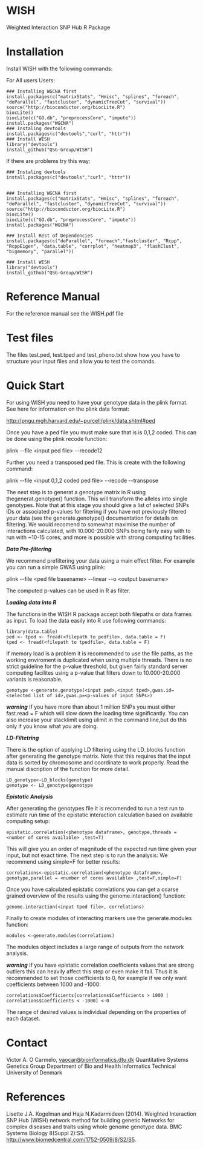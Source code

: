 # WISH

Weighted Interaction SNP Hub R Package

# Installation

Install WISH with the following commands:

For All users Users:

```
### Installing WGCNA first
install.packages(c("matrixStats", "Hmisc", "splines", "foreach", "doParallel", "fastcluster", "dynamicTreeCut", "survival"))
source("http://bioconductor.org/biocLite.R")
biocLite()
biocLite(c("GO.db", "preprocessCore", "impute"))
install.packages("WGCNA")
### Instaling devtools
install.packages(c("devtools","curl", "httr"))
### Install WISH
library("devtools")
install_github("QSG-Group/WISH")
```

If there are problems try this way:

```
### Instaling devtools
install.packages(c("devtools","curl", "httr"))


### Installing WGCNA first
install.packages(c("matrixStats", "Hmisc", "splines", "foreach", "doParallel", "fastcluster", "dynamicTreeCut", "survival"))
source("http://bioconductor.org/biocLite.R")
biocLite()
biocLite(c("GO.db", "preprocessCore", "impute"))
install.packages("WGCNA")

### Install Rest of Dependencies
install.packages(c("doParallel", "foreach","fastcluster", "Rcpp", "RcppEigen", "data.table", "corrplot", "heatmap3", "flashClust", "bigmemory", "parallel"))

### Install WISH
library("devtools")
install_github("QSG-Group/WISH")
```

# Reference Manual

For the reference manual see the WISH.pdf file

# Test files

The files test.ped, test.tped and test_pheno.txt show how you have to structure your input files
and allow you to test the comands.

# Quick Start
For using WISH you need to have your genotype data in the plink format.
See here for information on the plink data format:

http://pngu.mgh.harvard.edu/~purcell/plink/data.shtml#ped

Once you have a ped file you must make sure that is is 0,1,2 coded.
This can be done using the plink recode function:

plink --file \<input ped file\> --recode12

Further you need a transposed ped file. This is create with the following
command:

plink --file \<input 0,1,2 coded ped file\> --recode --transpose

The next step is to generat a genotype matrix in R using thegenerat.genotype() function. 
This will transform the alleles into single genotypes. Note that at this stage 
you should give a list of selected SNPs IDs or associated p-values for filtering
if you have not previously filtered your data (see the generate.genotype() documentation for
details on filtering. We would recomend to somewhat maximise the number of interactions calculated, 
with 10.000-20.000 SNPs being fairly easy with to run with ~10-15 cores, and more is possible
with strong computing facilities.

***Data Pre-filtering***

We recommend prefiltering your data using a main effect filter. For example you can run a simple GWAS using plink:

plink --file \<ped file basename\> --linear --o \<output basename\>

The computed p-values can be used in R as filter. 

***Loading data into R***

The functions in the WISH R package accept both filepaths or data frames as input. To load the data easily into R
use following commands:
```
library(data.table)
ped <- tped <- fread(<filepath to pedfile>, data.table = F)
tped <- fread(<filepath to tpedfile>, data.table = F)
```
If memory load is a problem it is recommended to use the file paths, as the working enviroment
is duplicated when using multiple threads.
There is no strict guideline for the p-value threshold, but 
given fairly standard server computing facilites using a p-value that filters down to 10.000-20.000 variants is reasonable.

```
genotype <-generate.genotype(<input ped>,<input tped>,gwas.id=<selected list of id>,gwas.p=<p-values of input SNPs>)
```

***warning*** If you have more than about 1 million SNPs you must either fast.read = F which will slow down the loading time significantly.  You can also increase your stacklimit using ulimit in the command line,but do this only if you know what you are doing. 


***LD-Filtetring***

There is the option of applying LD filtering using the LD_blocks function after generating the genotype matrix.
Note that this requires that the input data is sorted by chromosome and coordinate to work properly. Read the 
manual discription of the function for more detail.
```
LD_genotype<-LD_blocks(genotype)
genotype <- LD_genotype$genotype
```

***Epistatic Analysis***

After generating the genotypes file it is recomended to run a test run to estimate run time
of the epistatic interaction calculation based on available computing setup:
```
epistatic.correlation(<phenotype dataframe>, genotype,threads = <number of cores available> ,test=T)
```

This will give you an order of magnitude of the expected run time given your input, but not exact time. The next step is to run the analysis:
We recommend using simple=F for better results:
```
correlations<-epistatic.correlation(<phenotype dataframe>, genotype,parallel = <number of cores available> ,test=F,simple=F)
```
Once you have calculated epistatic correlations you can get a coarse grained overview of the results using
the genome.interaction() function:
```
genome.interaction(<input tped file>, correlations)
```

Finally to create modules of interacting markers use the generate.modules function:
```
modules <-generate.modules(correlations)
```

The modules object includes a large range of outputs from the network analysis. 

***warning*** If you have epistatic correlation coefficients values that are strong outliers this can heavily affect
this step or even make it fail. Thus it is recommended to set those coefficients to 0, for example if we only want 
coefficients between 1000 and -1000:
```
correlations$Coefficients[correlations$Coefficients > 1000 |  correlations$Coefficients < -1000] <-0
```
The range of desired values is individual depending on the properties of each dataset.

# Contact
Victor A. O Carmelo, vaocar@bioinformatics.dtu.dk
Quantitative Systems Genetics Group
Department of Bio and Health Informatics
Technical University of Denmark

# References

Lisette J.A. Kogelman and Haja N.Kadarmideen (2014). 
Weighted Interaction SNP Hub (WISH) network method for building genetic 
Networks for complex diseases and traits using whole genome genotype data. 
BMC Systems Biology 8(Suppl 2):S5.  
http://www.biomedcentral.com/1752-0509/8/S2/S5.
